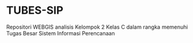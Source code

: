 # TUBES-SIP
Repositori WEBGIS analisis Kelompok 2 Kelas C dalam rangka memenuhi Tugas Besar Sistem Informasi Perencanaan
